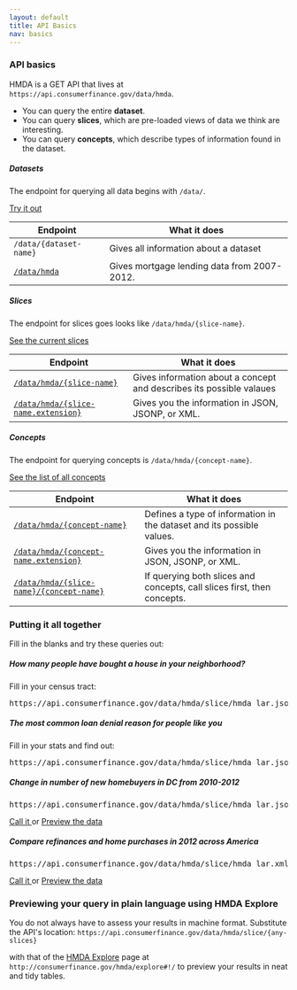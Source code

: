 ```yaml
---
layout: default
title: API Basics
nav: basics
---
```


### API basics

HMDA is a GET API that lives at ```https://api.consumerfinance.gov/data/hmda```.

- You can query the entire **dataset**.
- You can query **slices**, which are pre-loaded views of data we think are interesting.
- You can query **concepts**, which describe types of information found in the dataset.

##### Datasets
The endpoint for querying all data begins with ```/data/```.  

<a href="console/#!/data/getDataset_get_1" class="action-arrow"> Try it out <i class="icon-right"> </i></a>


| Endpoint | What it does |
| ------------- | -------------|
| ```/data/{dataset-name}``` | Gives all information about a dataset 
| [```/data/hmda```](https://api.consumerfinance.gov/data/hmda) | Gives mortgage lending data from 2007-2012.


##### Slices
The endpoint for slices goes looks like ```/data/hmda/{slice-name}```. 

<a href="console/#!/hmda/querySliceHmda_get_2" class="action-arrow"> See the current slices <i class="icon-right"> </i></a>


| Endpoint | What it does |
| ------------- | -------------|
| [```/data/hmda/{slice-name}```](https://api.consumerfinance.gov/data/hmda/slice) | Gives information about a concept and describes its possible valaues
| [```/data/hmda/{slice-name.extension}```](https://api.consumerfinance.gov/data/hmda/concept/as_of_year.json) | Gives you the information in JSON, JSONP, or XML.

##### Concepts
The endpoint for querying concepts is ```/data/hmda/{concept-name}```.  

<a href="console/#!/hmda/getConceptHmda_get_1" class="action-arrow"> See the list of all concepts <i class="icon-right"> </i></a>

| Endpoint | What it does |
| ------------- | -------------|
| [```/data/hmda/{concept-name}```](https://api.consumerfinance.gov/data/hmda/slice/application_groups) | Defines a type of information in the dataset and its possible values.
| [```/data/hmda/{concept-name.extension}```](https://api.consumerfinance.gov/data/hmda/slice/application_groups.json) | Gives you the information in JSON, JSONP, or XML.
| [```/data/hmda/{slice-name}/{concept-name}```](https://api.consumerfinance.gov/data/hmda/slice/application_groups.json) | If querying both slices and concepts, call slices first, then concepts.

### Putting it all together
Fill in the blanks and try these queries out:

##### How many people have bought a house in your neighborhood?
Fill in your census tract:
<pre>https://api.consumerfinance.gov/data/hmda/slice/hmda_lar.json?#!/as_of_year=2012&amp;state_code-1=11&amp;county_code-1=001&amp;census_tract_number-1={YOUR CENSUS TRACT}&amp;property_type=1,2&amp;owner_occupancy=1&amp;action_taken=1&amp;loan_purpose=1&amp;lien_status=1</pre>

##### The most common loan denial reason for people like you
Fill in your stats and find out:

<pre>https://api.consumerfinance.gov/data/hmda/slice/hmda_lar.json?#!/as_of_year=2012&amp;msamd-1={YOUR METRO AREA}&amp;property_type=1&amp;owner_occupancy=1&amp;loan_purpose=1&amp;lien_status=1&amp;applicant_sex={SEX}&amp;applicant_race_1={RACE}&amp;applicant_ethnicity={ETHNICITY}&amp;applicant_income_000s-min&gt;{MIN INCOME}&amp;applicant_income_000s-max&lt;{MAX INCOME}&amp;select=denial_reason_name_1,count&amp;section=summary</pre>


##### Change in number of new homebuyers in DC from 2010-2012
<pre>https://api.consumerfinance.gov/data/hmda/slice/hmda_lar.json?#!/as_of_year=2012,2011,2010&amp;state_code=11&amp;property_type=1,2&amp;owner_occupancy=1&amp;lien_status=1&amp;action_taken=1&amp;select=state_name,county_name,as_of_year,count</pre>
<a href="https://api.consumerfinance.gov/data/hmda/slice/hmda_lar.json?#!/as_of_year=2012,2011,2010&amp;state_code=11&amp;property_type=1,2&amp;owner_occupancy=1&amp;lien_status=1&amp;action_taken=1&amp;select=state_name,county_name,as_of_year,count&amp;" class="action-arrow">Call it <i class="icon-right"> </i></a> or <a href="http://www.consumerfinance.gov/hmda/explore#!/as_of_year=2012,2011,2010&amp;state_code=11&amp;property_type=1,2&amp;owner_occupancy=1&amp;lien_status=1&amp;action_taken=1&amp;select=state_name,county_name,as_of_year,count&amp;" class="action-arrow">Preview the data<i class="icon-right"> </i></a>

##### Compare refinances and home purchases in 2012 across America
<pre>https://api.consumerfinance.gov/data/hmda/slice/hmda_lar.xml?#!/property_type=1,2&amp;action_taken=1&amp;select=as_of_year,loan_purpose_name,count&amp;section=summary</pre>
<a class="action-arrow" href="https://api.consumerfinance.gov/data/hmda/slice/hmda_lar.xml?#!/property_type=1,2&amp;action_taken=1&amp;select=as_of_year,loan_purpose_name,count&amp;section=summary">Call it <i class="icon-right"> </i></a> or <a class="action-arrow" href="http://www.consumerfinance.gov/hmda/explore.html#!/property_type=1,2&amp;action_taken=1&amp;select=as_of_year,loan_purpose_name,count&amp;section=summary">Preview the data <i class="icon-right"> </i></a>

### Previewing your query in plain language using HMDA Explore
You do not always have to assess your results in machine format. Substitute the API's location: ```https://api.consumerfinance.gov/data/hmda/slice/{any-slices}```

with that of the [HMDA Explore](http://consumerfinance.gov/hmda/explore) page at ```http://consumerfinance.gov/hmda/explore#!/``` to preview your results in neat and tidy tables.

<body id="basics"></body>
